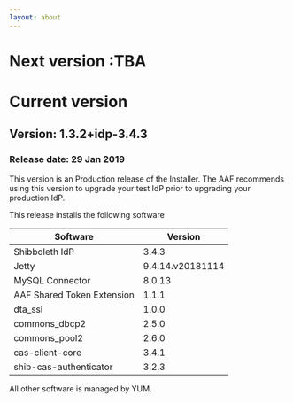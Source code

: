 ```yaml
---
layout: about
---
```


# Next version :TBA

# Current version

## Version: 1.3.2+idp-3.4.3

### Release date: 29 Jan 2019

This version is an Production release of the Installer. The AAF recommends using this version to upgrade your test IdP prior to upgrading your production IdP.

This release installs the following software

| Software | Version |
| -------- | ------- |
| Shibboleth IdP | 3.4.3 |
| Jetty | 9.4.14.v20181114 |
| MySQL Connector  | 8.0.13  |
| AAF Shared Token Extension | 1.1.1 |
| dta_ssl | 1.0.0 |
| commons_dbcp2 | 2.5.0 |
| commons_pool2 | 2.6.0 |
| cas-client-core | 3.4.1 |
| shib-cas-authenticator | 3.2.3 |

All other software is managed by YUM.
